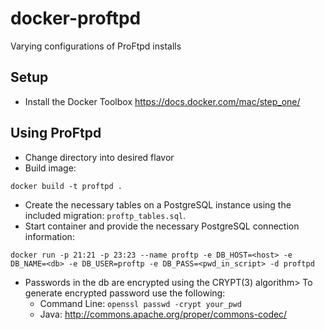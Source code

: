 # docker-proftpd
Varying configurations of ProFtpd installs

## Setup
* Install the Docker Toolbox https://docs.docker.com/mac/step_one/

## Using ProFtpd
* Change directory into desired flavor
* Build image:
```
docker build -t proftpd .
```
* Create the necessary tables on a PostgreSQL instance using the included migration: `proftp_tables.sql`.
* Start container and provide the necessary PostgreSQL connection information:
```
docker run -p 21:21 -p 23:23 --name proftp -e DB_HOST=<host> -e DB_NAME=<db> -e DB_USER=proftp -e DB_PASS=<pwd_in_script> -d proftpd
```
* Passwords in the db are encrypted using the CRYPT(3) algorithm> To generate encrypted password use the following:
  * Command Line: `openssl passwd -crypt your_pwd`
  * Java: http://commons.apache.org/proper/commons-codec/

